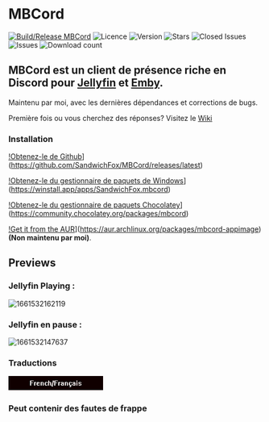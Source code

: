 # MBCord

[![Build/Release MBCord](https://github.com/SandwichFox/MBCord/actions/workflows/build.yml/badge.svg)](https://github.com/SandwichFox/MBCord/actions/workflows/build.yml) ![Licence](https://badgen.net/github/license/SandwichFox/MBCord) ![Version](https://badgen.net/github/release/SandwichFox/MBCord) 
![Stars](https://badgen.net/github/stars/SandwichFox/MBCord) ![Closed Issues](https://badgen.net/github/closed-issues/SandwichFox/mbcord) ![Issues](https://badgen.net/github/open-issues/SandwichFox/MBCord) ![Download count](https://badgen.net/github/assets-dl/SandwichFox/MBCord)

## MBCord est un client de présence riche en Discord pour [Jellyfin](https://jellyfin.org) et [Emby](https://emby.media/).

Maintenu par moi, avec les dernières dépendances et corrections de bugs.

Première fois ou vous cherchez des réponses? Visitez le [Wiki](https://github.com/SandwichFox/MBCord/wiki)

### Installation

[!Obtenez-le de Github](https://img.shields.io/badge/Get_It_From_GitHub-100000?style=for-the-badge&logo=github&logoColor=white)](https://github.com/SandwichFox/MBCord/releases/latest)

[!Obtenez-le du gestionnaire de paquets de Windows](https://custom-icon-badges.herokuapp.com/badge/Get_It_via_Winget_-100000?style=for-the-badge&logo=winstall)](https://winstall.app/apps/SandwichFox.mbcord)

[!Obtenez-le du gestionnaire de paquets Chocolatey](https://custom-icon-badges.herokuapp.com/badge/Get_It_via_Chocolatey_-100000?style=for-the-badge&logo=chocolatey)](https://community.chocolatey.org/packages/mbcord)
<!---
[!Obtenir sur Flathub](https://img.shields.io/badge/Get_It_From_Flathub-100000?style=for-the-badge&logo=flathub)](https://flathub.org/apps/details/sh.cider.Cider)
!---->

[!Get it from the AUR](https://img.shields.io/badge/Get_It_From_The_AUR-100000?style=for-the-badge&logo=archlinux)](https://aur.archlinux.org/packages/mbcord-appimage) **(Non maintenu par moi)**.

## Previews

### Jellyfin Playing :

![1661532162119](image/README/1661532162119.png)

### Jellyfin en pause :

![1661532147637](image/README/1661532147637.png)

### Traductions

[ ![Allemand/Deutsch](image/README/README-FR.png)](translation/README-DE.md)


### Peut contenir des fautes de frappe